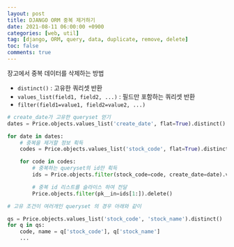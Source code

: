```yaml
---
layout: post
title: DJANGO ORM 중복 제거하기
date: 2021-08-11 06:00:00 +0900
categories: [web, util]
tag: [django, ORM, query, data, duplicate, remove, delete]
toc: false
comments: true
---
```


장고에서 중복 데이터를 삭제하는 방법

* `distinct()` : 고유한 쿼리셋 반환
* `values_list(field1, field2, ...)` : 필드만 포함하는 쿼리셋 반환
* `filter(field1=value1, field2=value2, ...)`

```python
# create_date가 고유한 queryset 얻기
dates = Price.objects.values_list('create_date', flat=True).distinct()

for date in dates:
    # 중복을 제거할 정보 획득
    codes = Price.objects.values_list('stock_code', flat=True).distinct()

    for code in codes:
        # 중복하는 queryset의 id만 획득
        ids = Price.objects.filter(stock_code=code, create_date=date).values_list('id', flat=True)

        # 중복 id 리스트를 슬라이스 하여 전달
        Price.objects.filter(pk__in=ids[1:]).delete()
```

```python
# 고유 조건이 여러개인 queryset 의 경우 아래와 같이

qs = Price.objects.values_list('stock_code', 'stock_name').distinct()
for q in qs:
    code, name = q['stock_code'], q['stock_name']
    ...
```
